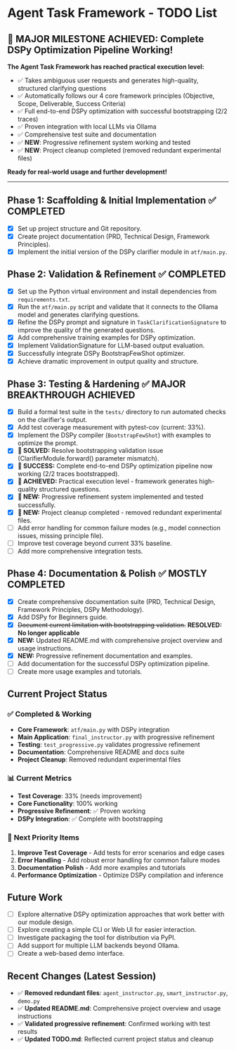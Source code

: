 # Agent Task Framework - TODO List

## 🎉 MAJOR MILESTONE ACHIEVED: Complete DSPy Optimization Pipeline Working!

**The Agent Task Framework has reached practical execution level:**
- ✅ Takes ambiguous user requests and generates high-quality, structured clarifying questions
- ✅ Automatically follows our 4 core framework principles (Objective, Scope, Deliverable, Success Criteria)  
- ✅ Full end-to-end DSPy optimization with successful bootstrapping (2/2 traces)
- ✅ Proven integration with local LLMs via Ollama
- ✅ Comprehensive test suite and documentation
- ✅ **NEW**: Progressive refinement system working and tested
- ✅ **NEW**: Project cleanup completed (removed redundant experimental files)

**Ready for real-world usage and further development!**

---

## Phase 1: Scaffolding & Initial Implementation ✅ COMPLETED

- [x] Set up project structure and Git repository.
- [x] Create project documentation (PRD, Technical Design, Framework Principles).
- [x] Implement the initial version of the DSPy clarifier module in `atf/main.py`.

## Phase 2: Validation & Refinement ✅ COMPLETED

- [x] Set up the Python virtual environment and install dependencies from `requirements.txt`.
- [x] Run the `atf/main.py` script and validate that it connects to the Ollama model and generates clarifying questions.
- [x] Refine the DSPy prompt and signature in `TaskClarificationSignature` to improve the quality of the generated questions.
- [x] Add comprehensive training examples for DSPy optimization.
- [x] Implement ValidationSignature for LLM-based output evaluation.
- [x] Successfully integrate DSPy BootstrapFewShot optimizer.
- [x] Achieve dramatic improvement in output quality and structure.

## Phase 3: Testing & Hardening ✅ MAJOR BREAKTHROUGH ACHIEVED

- [x] Build a formal test suite in the `tests/` directory to run automated checks on the clarifier's output.
- [x] Add test coverage measurement with pytest-cov (current: 33%).
- [x] Implement the DSPy compiler (`BootstrapFewShot`) with examples to optimize the prompt.
- [x] **🎉 SOLVED:** Resolve bootstrapping validation issue (ClarifierModule.forward() parameter mismatch).
- [x] **🎉 SUCCESS:** Complete end-to-end DSPy optimization pipeline now working (2/2 traces bootstrapped).
- [x] **🎉 ACHIEVED:** Practical execution level - framework generates high-quality structured questions.
- [x] **🎉 NEW:** Progressive refinement system implemented and tested successfully.
- [x] **🎉 NEW:** Project cleanup completed - removed redundant experimental files.
- [ ] Add error handling for common failure modes (e.g., model connection issues, missing principle file).
- [ ] Improve test coverage beyond current 33% baseline.
- [ ] Add more comprehensive integration tests.

## Phase 4: Documentation & Polish ✅ MOSTLY COMPLETED

- [x] Create comprehensive documentation suite (PRD, Technical Design, Framework Principles, DSPy Methodology).
- [x] Add DSPy for Beginners guide.
- [x] ~~Document current limitation with bootstrapping validation.~~ **RESOLVED: No longer applicable**
- [x] **NEW:** Updated README.md with comprehensive project overview and usage instructions.
- [x] **NEW:** Progressive refinement documentation and examples.
- [ ] Add documentation for the successful DSPy optimization pipeline.
- [ ] Create more usage examples and tutorials.

## Current Project Status

### ✅ **Completed & Working**
- **Core Framework**: `atf/main.py` with DSPy integration
- **Main Application**: `final_instructor.py` with progressive refinement
- **Testing**: `test_progressive.py` validates progressive refinement
- **Documentation**: Comprehensive README and docs suite
- **Project Cleanup**: Removed redundant experimental files

### 📊 **Current Metrics**
- **Test Coverage**: 33% (needs improvement)
- **Core Functionality**: 100% working
- **Progressive Refinement**: ✅ Proven working
- **DSPy Integration**: ✅ Complete with bootstrapping

### 🔄 **Next Priority Items**
1. **Improve Test Coverage** - Add tests for error scenarios and edge cases
2. **Error Handling** - Add robust error handling for common failure modes
3. **Documentation Polish** - Add more examples and tutorials
4. **Performance Optimization** - Optimize DSPy compilation and inference

## Future Work

- [ ] Explore alternative DSPy optimization approaches that work better with our module design.
- [ ] Explore creating a simple CLI or Web UI for easier interaction.
- [ ] Investigate packaging the tool for distribution via PyPI.
- [ ] Add support for multiple LLM backends beyond Ollama.
- [ ] Create a web-based demo interface.

## Recent Changes (Latest Session)

- ✅ **Removed redundant files**: `agent_instructor.py`, `smart_instructor.py`, `demo.py`
- ✅ **Updated README.md**: Comprehensive project overview and usage instructions
- ✅ **Validated progressive refinement**: Confirmed working with test results
- ✅ **Updated TODO.md**: Reflected current project status and cleanup
